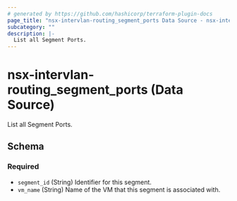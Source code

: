 ```yaml
---
# generated by https://github.com/hashicorp/terraform-plugin-docs
page_title: "nsx-intervlan-routing_segment_ports Data Source - nsx-intervlan-routing"
subcategory: ""
description: |-
  List all Segment Ports.
---
```


# nsx-intervlan-routing_segment_ports (Data Source)

List all Segment Ports.



<!-- schema generated by tfplugindocs -->
## Schema

### Required

- `segment_id` (String) Identifier for this segment.
- `vm_name` (String) Name of the VM that this segment is associated with.
